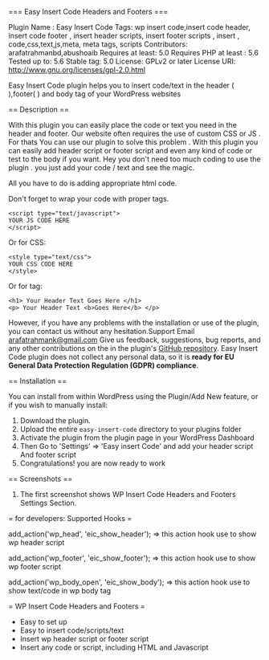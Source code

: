 === Easy Insert Code Headers and Footers ===

Plugin Name : Easy Insert Code
Tags: wp insert code,insert code header, insert code footer , insert header scripts, insert footer scripts , insert , code,css,text,js,meta, meta tags, scripts
Contributors: arafatrahmanbd,abushoaib
Requires at least: 5.0
Requires PHP at least : 5.6
Tested up to: 5.6
Stable tag: 5.0
License: GPLv2 or later
License URI: http://www.gnu.org/licenses/gpl-2.0.html

Easy Insert Code plugin helps you to insert code/text in the header ( <head> ),footer( </body> ) and body<body> tag of your WordPress websites


== Description ==

With this plugin you can easily place the code or text you need in the header and footer.
Our website often requires the use of custom CSS or JS . For thats You can use our plugin to solve this problem .
With this plugin you can easily add header script or footer script and even any kind of code or test to the body if you want.
Hey you don't need too much coding to use the plugin . you just add your code / text and see the magic.

All you have to do is adding appropriate html code.

Don't forget to wrap your code with proper tags.

	<script type="text/javascript">
	YOUR JS CODE HERE
	</script>

Or for CSS:

	<style type="text/css">
	YOUR CSS CODE HERE
	</style>

Or for tag:

    <h1> Your Header Text Goes Here </h1>
    <p> Your Header Text <b>Goes Here</b> </p>


However, if you have any problems with the installation or use of the plugin, 
you can contact us without any hesitation.Support Email arafatrahmank@gmail.com
Give us feedback, suggestions, bug reports, and any other contributions on the in
the plugin's [GitHub repository](https://github.com/arafatrahman/easy-insert-code).
Easy Insert Code plugin does not collect any personal data, so it is 
**ready for EU General Data Protection Regulation (GDPR) compliance**.

== Installation ==

You can install from within WordPress using the Plugin/Add New feature, or if you wish to manually install:

1. Download the plugin.
2. Upload the entire `easy-insert-code` directory to your plugins folder
3. Activate the plugin from the plugin page in your WordPress Dashboard
4. Then Go to 'Settings' => 'Easy insert Code' and add your header script And footer script
5. Congratulations! you are now ready to work

== Screenshots ==
1. The first screenshot shows WP Insert Code Headers and Footers Settings Section.

= for developers: Supported Hooks =

add_action('wp_head', 'eic_show_header');
=> this action hook use to show wp header script 

add_action('wp_footer', 'eic_show_footer');
=> this action hook use to show wp footer script

add_action('wp_body_open', 'eic_show_body');
=> this action hook use to show text/code in wp body tag


= WP Insert Code Headers and Footers =

* Easy to set up
* Easy to insert code/scripts/text
* Insert wp header script or footer script
* Insert any code or script, including HTML and Javascript


 



